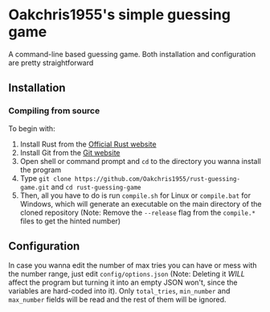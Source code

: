 # Oakchris1955's simple guessing game

A command-line based guessing game. Both installation and configuration are pretty straightforward

## Installation

### Compiling from source

To begin with:

1) Install Rust from the [Official Rust website](https://www.rust-lang.org/tools/install)
2) Install Git from the [Git website](https://git-scm.com/downloads)
3) Open shell or command prompt and `cd` to the directory you wanna install the program
4) Type `git clone https://github.com/Oakchris1955/rust-guessing-game.git` and `cd rust-guessing-game`
5) Then, all you have to do is run `compile.sh` for Linux or `compile.bat` for Windows, which will generate an executable on the main directory of the cloned repository (Note: Remove the `--release` flag from the `compile.*` files to get the hinted number)

## Configuration

In case you wanna edit the number of max tries you can have or mess with the number range, just edit `config/options.json`
(Note: Deleting it *WILL* affect the program but turning it into an empty JSON won't, since the variables are hard-coded into it).
Only `total_tries`, `min_number` and `max_number` fields will be read and the rest of them will be ignored.
